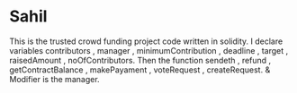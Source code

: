 # Sahil
 This is the trusted crowd funding project code written in solidity.
 I declare variables contributors , manager , minimumContribution , deadline , target , raisedAmount , noOfContributors.
 Then the function sendeth , refund , getContractBalance , makePayament , voteRequest , createRequest. & Modifier is the manager. 
